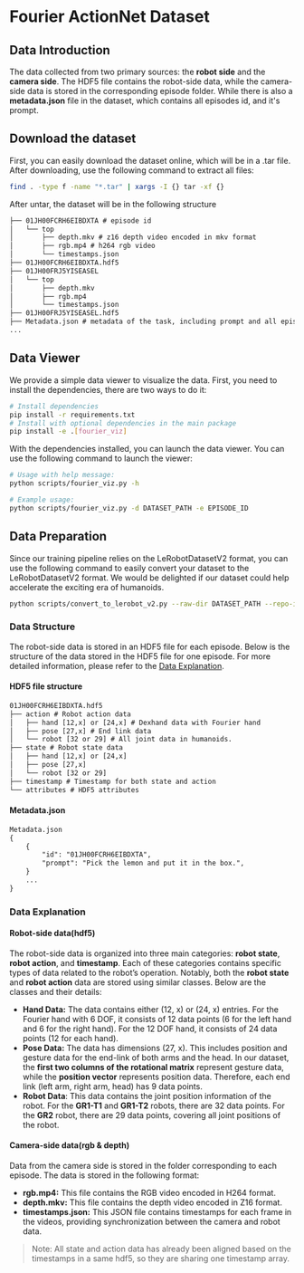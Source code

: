# Fourier ActionNet Dataset

## Data Introduction
The data collected from two primary sources: the **robot side** and the **camera side**. The HDF5 file contains the robot-side data, while the camera-side data is stored in the corresponding episode folder. While there is also a **metadata.json** file in the dataset, which contains all episodes id, and it's prompt.

## Download the dataset
First, you can easily download the dataset online, which will be in a .tar file. After downloading, use the following command to extract all files:

```bash
find . -type f -name "*.tar" | xargs -I {} tar -xf {}
```

After untar, the dataset will be in the following structure

```txt
├── 01JH00FCRH6EIBDXTA # episode id
│   └── top
│       ├── depth.mkv # z16 depth video encoded in mkv format
│       ├── rgb.mp4 # h264 rgb video
│       └── timestamps.json
├── 01JH00FCRH6EIBDXTA.hdf5
├── 01JH00FRJ5YISEASEL
│   └── top
│       ├── depth.mkv
│       ├── rgb.mp4
│       └── timestamps.json
├── 01JH00FRJ5YISEASEL.hdf5
├── Metadata.json # metadata of the task, including prompt and all episodes id of the task
...
```

## Data Viewer
We provide a simple data viewer to visualize the data. 
First, you need to install the dependencies, there are two ways to do it:

```bash
# Install dependencies
pip install -r requirements.txt
# Install with optional dependencies in the main package
pip install -e .[fourier_viz]
```

With the dependencies installed, you can launch the data viewer. You can use the following command to launch the viewer:

```bash
# Usage with help message:
python scripts/fourier_viz.py -h

# Example usage:
python scripts/fourier_viz.py -d DATASET_PATH -e EPISODE_ID
```


## Data Preparation
Since our training pipeline relies on the LeRobotDatasetV2 format, you can use the following command to easily convert your dataset to the LeRobotDatasetV2 format. We would be delighted if our dataset could help accelerate the exciting era of humanoids.

```bash
python scripts/convert_to_lerobot_v2.py --raw-dir DATASET_PATH --repo-id FourierIntelligence/ActionNet
```


### Data Structure
The robot-side data is stored in an HDF5 file for each episode. Below is the structure of the data stored in the HDF5 file for one episode. For more detailed information, please refer to the [Data Explanation](#data-explanation).


#### HDF5 file structure
 ```txt
01JH00FCRH6EIBDXTA.hdf5
├── action # Robot action data
│   ├── hand [12,x] or [24,x] # Dexhand data with Fourier hand
│   ├── pose [27,x] # End link data
│   └── robot [32 or 29] # All joint data in humanoids.
├── state # Robot state data
│   ├── hand [12,x] or [24,x]
│   ├── pose [27,x]
│   └── robot [32 or 29] 
├── timestamp # Timestamp for both state and action
└── attributes # HDF5 attributes
```

#### Metadata.json
```txt
Metadata.json
{
    {
        "id": "01JH00FCRH6EIBDXTA",
        "prompt": "Pick the lemon and put it in the box.",
    }
    ...
}
```

### Data Explanation
#### Robot-side data(hdf5)
The robot-side data is organized into three main categories: **robot state**, **robot action**, and **timestamp**. Each of these categories contains specific types of data related to the robot’s operation. Notably, both the **robot state** and **robot action** data are stored using similar classes. Below are the classes and their details:

- **Hand Data:** The data contains either (12, x) or (24, x) entries. For the Fourier hand with 6 DOF, it consists of 12 data points (6 for the left hand and 6 for the right hand). For the 12 DOF hand, it consists of 24 data points (12 for each hand).
- **Pose Data:** The data has dimensions (27, x). This includes position and gesture data for the end-link of both arms and the head. In our dataset, the **first two columns of the rotational matrix** represent gesture data, while the **position vector** represents position data. Therefore, each end link (left arm, right arm, head) has 9 data points.
- **Robot Data**: This data contains the joint position information of the robot. For the **GR1-T1** and **GR1-T2** robots, there are 32 data points. For the **GR2** robot, there are 29 data points, covering all joint positions of the robot.

#### Camera-side data(rgb & depth)
Data from the camera side is stored in the folder corresponding to each episode. The data is stored in the following format:
- **rgb.mp4:** This file contains the RGB video encoded in H264 format.
- **depth.mkv:** This file contains the depth video encoded in Z16 format.
- **timestamps.json:** This JSON file contains timestamps for each frame in the videos, providing synchronization between the camera and robot data.

> Note: All state and action data has already been aligned based on the timestamps in a same hdf5, so they are sharing one timestamp array.


